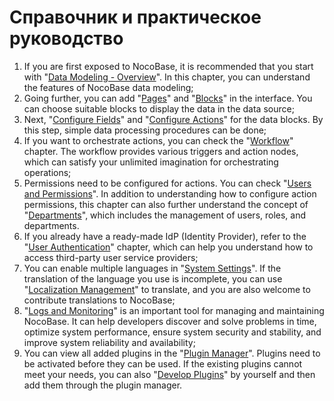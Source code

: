 # Справочник и практическое руководство

1. If you are first exposed to NocoBase, it is recommended that you start with "[Data Modeling - Overview](/handbook/data-modeling)". In this chapter, you can understand the features of NocoBase data modeling;
2. Going further, you can add "[Pages](/handbook/ui/pages)" and "[Blocks](/handbook/ui/blocks)" in the interface. You can choose suitable blocks to display the data in the data source;
3. Next, "[Configure Fields](/handbook/ui/fields)" and "[Configure Actions](/handbook/ui/actions)" for the data blocks. By this step, simple data processing procedures can be done;
4. If you want to orchestrate actions, you can check the "[Workflow](/handbook/workflow)" chapter. The workflow provides various triggers and action nodes, which can satisfy your unlimited imagination for orchestrating operations;
5. Permissions need to be configured for actions. You can check "[Users and Permissions](/handbook/acl)". In addition to understanding how to configure action permissions, this chapter can also further understand the concept of "[Departments](/handbook/departments)", which includes the management of users, roles, and departments.
6. If you already have a ready-made IdP (Identity Provider), refer to the "[User Authentication](/handbook/auth)" chapter, which can help you understand how to access third-party user service providers;
7. You can enable multiple languages in "[System Settings](/handbook/system-settings)". If the translation of the language you use is incomplete, you can use "[Localization Management](/handbook/localization-management)" to translate, and you are also welcome to contribute translations to NocoBase;
8. "[Logs and Monitoring](/handbook/logger)" is an important tool for managing and maintaining NocoBase. It can help developers discover and solve problems in time, optimize system performance, ensure system security and stability, and improve system reliability and availability;
9. You can view all added plugins in the "[Plugin Manager](/handbook/plugin-manager)". Plugins need to be activated before they can be used. If the existing plugins cannot meet your needs, you can also "[Develop Plugins](/development)" by yourself and then add them through the plugin manager.
